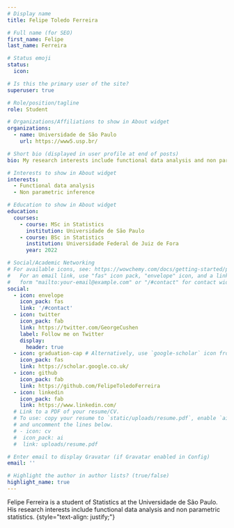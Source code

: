 ```yaml
---
# Display name
title: Felipe Toledo Ferreira

# Full name (for SEO)
first_name: Felipe
last_name: Ferreira

# Status emoji
status:
  icon:

# Is this the primary user of the site?
superuser: true

# Role/position/tagline
role: Student

# Organizations/Affiliations to show in About widget
organizations:
  - name: Universidade de São Paulo
    url: https://www5.usp.br/

# Short bio (displayed in user profile at end of posts)
bio: My research interests include functional data analysis and non parametric inference.

# Interests to show in About widget
interests:
  - Functional data analysis
  - Non parametric inference

# Education to show in About widget
education:
  courses:
    - course: MSc in Statistics
      institution: Universidade de São Paulo
    - course: BSc in Statistics
      institution: Universidade Federal de Juiz de Fora
      year: 2022

# Social/Academic Networking
# For available icons, see: https://wowchemy.com/docs/getting-started/page-builder/#icons
#   For an email link, use "fas" icon pack, "envelope" icon, and a link in the
#   form "mailto:your-email@example.com" or "/#contact" for contact widget.
social:
  - icon: envelope
    icon_pack: fas
    link: '/#contact'
  - icon: twitter
    icon_pack: fab
    link: https://twitter.com/GeorgeCushen
    label: Follow me on Twitter
    display:
      header: true
  - icon: graduation-cap # Alternatively, use `google-scholar` icon from `ai` icon pack
    icon_pack: fas
    link: https://scholar.google.co.uk/
  - icon: github
    icon_pack: fab
    link: https://github.com/FelipeToledoFerreira
  - icon: linkedin
    icon_pack: fab
    link: https://www.linkedin.com/
  # Link to a PDF of your resume/CV.
  # To use: copy your resume to `static/uploads/resume.pdf`, enable `ai` icons in `params.yaml`,
  # and uncomment the lines below.
  # - icon: cv
  #  icon_pack: ai
  #  link: uploads/resume.pdf

# Enter email to display Gravatar (if Gravatar enabled in Config)
email: ''

# Highlight the author in author lists? (true/false)
highlight_name: true
---
```


Felipe Ferreira is a student of Statistics at the Universidade de São Paulo. His research interests include functional data analysis and non parametric statistics.
{style="text-align: justify;"}
